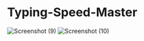 # Typing-Speed-Master
![Screenshot (9)](https://user-images.githubusercontent.com/118586185/234481056-59888408-28b6-4612-8b2b-66e0292d0a26.png)
![Screenshot (10)](https://user-images.githubusercontent.com/118586185/234481068-e6df49f1-0b78-4967-b132-fc20c393a80e.png)
